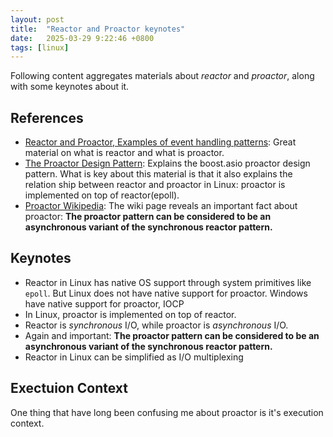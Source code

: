 ```yaml
---
layout: post
title:  "Reactor and Proactor keynotes"
date:   2025-03-29 9:22:46 +0800
tags: [linux]
---
```



Following content aggregates materials about *reactor* and *proactor*, along with some keynotes about it.

## References

- [Reactor and Proactor, Examples of event handling patterns](../assets/files/tpd_reactor_proactor.pdf): Great material on what is reactor and what is proactor.
- [The Proactor Design Pattern](../assets/files/The%20Proactor%20Design%20Pattern.pdf): Explains the boost.asio proactor design pattern. What is key about this material is that it also explains the relation ship between reactor and proactor in Linux: proactor is implemented on top of reactor(epoll).
- [Proactor Wikipedia](https://en.wikipedia.org/wiki/Proactor_pattern): The wiki page reveals an important fact about proactor: **The proactor pattern can be considered to be an asynchronous variant of the synchronous reactor pattern.**

## Keynotes

- Reactor in Linux has native OS support through system primitives like `epoll`. But Linux does not have native support for proactor. Windows have native support for proactor, IOCP
- In Linux, proactor is implemented on top of reactor.
- Reactor is *synchronous* I/O, while proactor is *asynchronous* I/O.
- Again and important: **The proactor pattern can be considered to be an asynchronous variant of the synchronous reactor pattern.**
- Reactor in Linux can be simplified as I/O multiplexing

## Exectuion Context

One thing that have long been confusing me about proactor is it's execution context.




